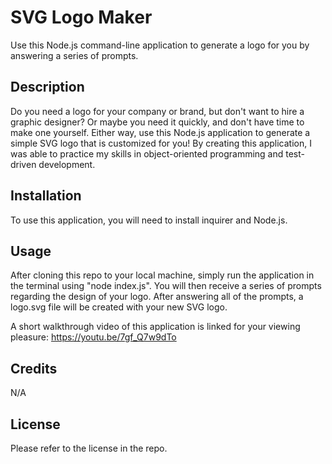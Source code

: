 # SVG Logo Maker
Use this Node.js command-line application to generate a logo for you by answering a series of prompts.

## Description
Do you need a logo for your company or brand, but don't want to hire a graphic designer? Or maybe you need it quickly, and don't have time to make one yourself. Either way, use this Node.js application to generate a simple SVG logo that is customized for you! By creating this application, I was able to practice my skills in object-oriented programming and test-driven development.

## Installation 
To use this application, you will need to install inquirer and Node.js.

## Usage
After cloning this repo to your local machine, simply run the application in the terminal using "node index.js". You will then receive a series of prompts regarding the design of your logo. After answering all of the prompts, a logo.svg file will be created with your new SVG logo.

A short walkthrough video of this application is linked for your viewing pleasure: https://youtu.be/7gf_Q7w9dTo

## Credits
N/A

## License
Please refer to the license in the repo.
